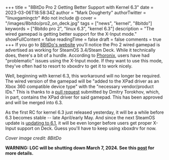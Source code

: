 +++
title = "8BitDo Pro 2 Getting Better Support with Kernel 6.3"
date = 2023-03-06T18:58:34Z
author = "Mark Dougherty"
authorTwitter = "linuxgamingctr" #do not include @
cover = "/images/8bitdo/pro2_on_deck.jpg"
tags = ["news", "kernel", "8bitdo"]
keywords = ["8bitdo pro 2", "linux 6.3", "kernel 6.3"]
description = "The wired gamepad is getting better support for the X-Input mode."
showFullContent = false
readingTime = false
draft = false
comments = true
+++
If you go to [8BitDo's website](https://www.8bitdo.com/pro2-wired-controller/) you'll notice the Pro 2 wired gamepad is advertised as working for SteamOS 3.4/Steam Deck. While it technically does, there's a bit of a hurdle. According to [Phoronix](https://www.phoronix.com/news/Linux-6.3-8BitDo-Pro-2-Wired), users have had "problematic" issues using the X-Input mode. If they want to use this mode, they've often had to resort to xboxdrv to get it to work nicely.

Well, beginning with kernel 6.3, this workaround will no longer be required. The wired version of the gamepad will be "added to the XPad driver as an Xbox 360 compatible device type" with the "necessary vendor/product IDs." This is thanks to a [pull request](https://lore.kernel.org/lkml/Y%2Fhc1bPMmOlD+vW2@google.com/) submitted by Dmitry Torokhov, which, in part, contains the XPad driver for said gamepad. This has been approved and will be merged into 6.3.

As the first RC for kernel 6.3 just released yesterday, it will be a while before 6.3 becomes stable -- late April/early May. And since the next SteamOS update is [updating to 6.1](https://linuxgamingcentral.com/posts/updated-kernel-and-smt-disabled-with-steamos-3.5/), it will be even longer before users get proper X-Input support on Deck. Guess you'll have to keep using xboxdrv for now.

*Cover image credit: 8BitDo*

**WARNING: LGC will be shutting down March 7, 2024. See this [post](https://linuxgamingcentral.com/posts/the-end-of-lgc/) for more details.**
